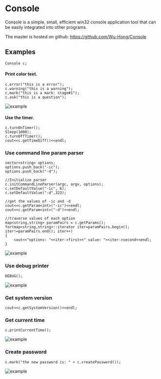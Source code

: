 # Console

Console is a simple, small, efficient win32 console application tool that can be easily integrated into other programs.

The master is hosted on github:
<https://github.com/Wu-Hong/Console>

Examples
--------
	Console c;

#### Print color text.
	c.error("this is a error");
	c.warning("this is a warning");
	c.mark("this is a mark: stage#1");
	c.ask("this is a question");
![](https://github.com/Wu-Hong/Console/blob/master/pix/color_text.png "example")

#### Use the timer.
	c.turnOnTimer();
	Sleep(1000);
	c.turnOffTimer();
	cout<<c.getTimeDiff()<<endl;

### Use command line param parser
	vector<string> options;
	options.push_back("-ic");
	options.push_back("-d");
	
	//Initialize parser
	c.initCommandLineParser(argc, argv, options);
	c.setDefaultValue("-ic", 6);
	c.setDefaultValue("-d",323);
	
	//get the values of -ic and -d
	cout<<c.getParam<int>("-ic")<<endl;
	cout<<c.getParam<int>("-d")<<endl;
	
	//traverse values of each option
	map<string,string> paramPairs = c.getParams();
	for(map<string,string>::iterator iter=paramPairs.begin(); iter!=paramPairs.end(); iter++)
	{
		cout<<"options: "<<iter->first<<" value: "<<iter->second<<endl;
	}
![](https://github.com/Wu-Hong/Console/blob/master/pix/cmd_parser.png "example")

### Use debug printer
	DEBUG();
![](https://github.com/Wu-Hong/Console/blob/master/pix/debug_printer.png "example")

### Get system version
	cout<<c.getSystemVersion()<<endl;

### Get current time
	c.printCurrentTime();
![](https://github.com/Wu-Hong/Console/blob/master/pix/current_time.png "example")

### Create password
	c.mark("the new password is: " + c.createPassword());
![](https://github.com/Wu-Hong/Console/blob/master/pix/create_passwd.png "example")


